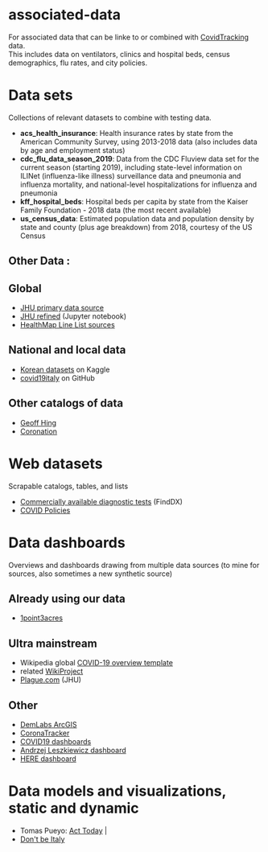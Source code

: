 # associated-data
For associated data that can be linke to or combined with [CovidTracking](https://github.com/COVID19Tracking) data.   
This includes data on ventilators, clinics and hospital beds, census demographics, flu rates, and city policies.

# Data sets
Collections of relevant datasets to combine with testing data.

* **acs_health_insurance**: Health insurance rates by state from the American Community Survey, using 2013-2018 data (also includes data by age and employment status)
* **cdc_flu_data_season_2019**: Data from the CDC Fluview data set for the current season (starting 2019), including state-level information on ILINet (influenza-like illness) surveillance data and pneumonia and influenza mortality, and national-level hospitalizations for influenza and pneumonia 
* **kff_hospital_beds**: Hospital beds per capita by state from the Kaiser Family Foundation - 2018 data (the most recent available)
* **us_census_data**: Estimated population data and population density by state and county (plus age breakdown) from 2018, courtesy of the US Census

## Other Data :

## Global
* [JHU primary data source](https://github.com/CSSEGISandData/COVID-19) 
* [JHU refined](https://github.com/starschema/COVID-19-data/blob/master/JH_COVID-19.ipynb) (Jupyter notebook)
* [HealthMap Line List sources](https://github.com/beoutbreakprepared/nCoV2019)

## National and local data
* [Korean datasets](https://www.kaggle.com/kimjihoo/coronavirusdataset) on Kaggle
* [covid19italy](https://github.com/RamiKrispin/covid19Italy) on GitHub

## Other catalogs of data
* [Geoff Hing](https://docs.google.com/document/d/198Boji2CYCEtbQ1OPc3swNnzD5cEudy4f8KKsMUI7F8/edit#)
* [Coronation](https://docs.google.com/spreadsheets/d/1pWQf05rVCyvnxV_Lxf8mBlqz4REIb6OVRYFH4uBwdX8/edit#gid=0)


# Web datasets
Scrapable catalogs, tables, and lists

* [Commercially available diagnostic tests](https://www.finddx.org/covid-19/pipeline/) (FindDX)
* [COVID Policies](http://covid19policies.com/)
  
# Data dashboards
Overviews and dashboards drawing from multiple data sources (to mine for sources, also sometimes a new synthetic source)

## Already using our data
* [1point3acres](https://coronavirus.1point3acres.com/en)

## Ultra mainstream
* Wikipedia global [COVID-19 overview template](https://en.wikipedia.org/wiki/Template:2019%E2%80%9320_coronavirus_pandemic_data)
* related [WikiProject](https://en.wikipedia.org/wiki/Wikipedia:WikiProject_COVID-19)
* [Plague.com](http://plague.com)  (JHU)		

## Other
* [DemLabs ArcGIS](https://demlabs.maps.arcgis.com/apps/View/index.html?appid=8206d4a9a56f409eaa49e67f8a7aa910&extent=-159.5213,8.4790,-55.8103,57.0802)
* [CoronaTracker](http://coronatracker.com)
* [COVID19 dashboards](http://covid19dashboards.com/)
* [Andrzej Leszkiewicz dashboard](https://avatorl.org/covid-19/)
* [HERE dashboard](https://github.com/heremaps/here-covid-19-tracker)


# Data models and visualizations, static and dynamic

* Tomas Pueyo: [Act Today](https://medium.com/@tomaspueyo/coronavirus-act-today-or-people-will-die-f4d3d9cd99ca) | 
* [Don't be Italy](https://observablehq.com/@yurivish/dont-be-italy)
